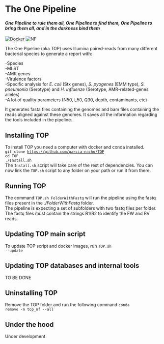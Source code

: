 # The One Pipeline   
#### *One Pipeline to rule them all, One Pipeline to find them, One Pipeline to bring them all, and in the darkness bind them*   
   
 [![Docker](https://badgen.net/badge/icon/docker?icon=docker&label)](https://https://docker.com/) ![NF](https://badgen.net/badge/_/Nextflow/green?icon=terminal)   


The One Pipeline (aka TOP) uses Illumina paired-reads from many different bacterial species to generate a report with:

-Species   
-MLST   
-AMR genes   
-Virulence factors   
-Specific analysis for *E. coli* (Stx genes), *S. pyogenes* (EMM type), *S. pneumonia* (Serotype) and *H. influenze* (Serotype, AMR-related-genes alleles)     
-A lot of quality parameters (N50, L50, Q30, depth, contaminants, etc)
    
 It generates fasta files containing the genomes and bam files containing the reads aligned against these genomes. It saves all the information regarding the tools included in the pipeline.

## Installing TOP   
To install TOP you need a computer with docker and conda installed.   
<code>git clone https://github.com/garcia-nacho/TOP</code>   
<code>cd TOP</code>   
<code>./Install.sh</code>   
The <code>Install.sh</code> script will take care of the rest of dependencies. 
You can now link the <code>TOP.sh</code> script to any folder on your path or run it from there.   
   
## Running TOP   
The command <code>TOP.sh FolderWithFastq</code> will run the pipeline using the fastq files present in the *./FolderWithFastq* folder.   
The pipeline is expecting a set of subfolders with two fastq files per folder. The fastq files must contain the strings R1/R2 to identify the FW and RV reads. 

## Updating TOP main script   
To update TOP script and docker images, run <code>TOP.sh --update</code>
      
## Updating TOP databases and internal tools    
TO BE DONE
   
## Uninstalling TOP
Remove the TOP folder and run the following command <code>conda remove -n top_nf --all</code>

## Under the hood   
Under development
